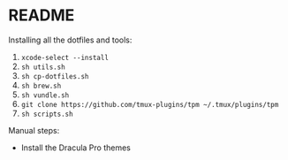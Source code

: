 # README

Installing all the dotfiles and tools:

1. `xcode-select --install`
2. `sh utils.sh`
3. `sh cp-dotfiles.sh`
4. `sh brew.sh`
5. `sh vundle.sh`
6. `git clone https://github.com/tmux-plugins/tpm ~/.tmux/plugins/tpm`
7. `sh scripts.sh`

Manual steps:
* Install the Dracula Pro themes

